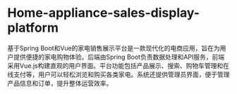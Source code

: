 # Home-appliance-sales-display-platform
基于Spring Boot和Vue的家电销售展示平台是一款现代化的电商应用，旨在为用户提供便捷的家电购物体验。后端由Spring Boot负责数据处理和API服务，前端采用Vue.js构建直观的用户界面。平台功能包括产品展示、搜索、购物车管理和在线支付等，用户可以轻松浏览和购买各类家电。系统还提供管理员界面，便于管理产品信息和订单，提升整体运营效率。
